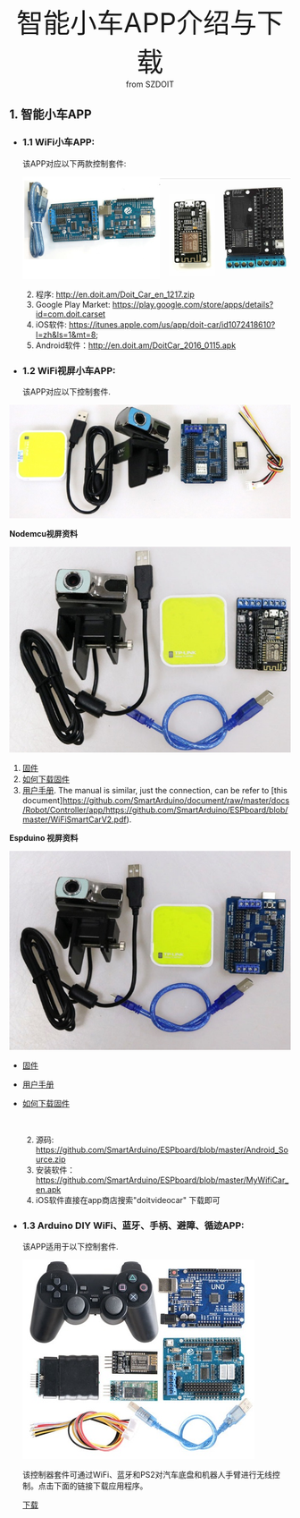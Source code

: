 <center> <font size=10> 智能小车APP介绍与下载 </font></center>

<center> from SZDOIT </center>

## 1. 智能小车APP

* ### 1.1 WiFi小车APP:

    该APP对应以下两款控制套件:

    ![oldercontroller](https://github.com/SmartArduino/zhdocs/raw/master/zhControlPanel/ESPDuino/oldercontroller.jpg)

    2. 程序: http://en.doit.am/Doit_Car_en_1217.zip
    3. Google Play Market: https://play.google.com/store/apps/details?id=com.doit.carset
    4. iOS软件: https://itunes.apple.com/us/app/doit-car/id1072418610?l=zh&ls=1&mt=8;
    4. Android软件：http://en.doit.am/DoitCar_2016_0115.apk

* ### 1.2 WiFi视屏小车APP:
  
    该APP对应以下控制套件.
    

![videodt-06](https://github.com/SmartArduino/zhdocs/raw/master/zhControlPanel/ESPDuino/videodt-06.jpg)

**Nodemcu视屏资料**

![videoNodemcu](https://github.com/SmartArduino/zhdocs/raw/master/zhControlPanel/ESPDuino/videoNodemcu.jpg)

1. [固件](https://github.com/SmartArduino/ESPboard/blob/master/videoNodeMCU__car.bin)
2. [如何下载固件](http://bbs.smartarduino.com/showthread.php?tid=13)
3. [用户手册](https://github.com/SmartArduino/ESPboard/blob/master/Manul_for_Video_Car.pdf). The manual is similar, just the connection, can be refer to [this document]https://github.com/SmartArduino/document/raw/master/docs/Robot/Controller/app/https://github.com/SmartArduino/ESPboard/blob/master/WiFiSmartCarV2.pdf).

**Espduino 视屏资料**

![videoEspduino](https://github.com/SmartArduino/zhdocs/raw/master/zhControlPanel/ESPDuino/videoEspduino.jpg)

* [固件](https://github.com/SmartArduino/ESPboard/blob/master/New_ESPDuinoCar170420.zip)
* [用户手册](https://github.com/SmartArduino/ESPboard/blob/master/Manul_for_Video_Car.pdf)
* [如何下载固件](https://github.com/SmartArduino/SZDOITWiKi/wiki/Arduino---ESPduino)

  ​    

    2. 源码: https://github.com/SmartArduino/ESPboard/blob/master/Android_Source.zip
    2. 安装软件：https://github.com/SmartArduino/ESPboard/blob/master/MyWifiCar_en.apk
    3. iOS软件直接在app商店搜索"doitvideocar" 下载即可

* ### 1.3 Arduino DIY WiFi、蓝牙、手柄、避障、循迹APP:
  
   该APP适用于以下控制套件.
   
   ![newcontroller](https://github.com/SmartArduino/zhdocs/raw/master/zhControlPanel/ESPDuino/newcontroller.jpg)
   
   该控制器套件可通过WiFi、蓝牙和PS2对汽车底盘和机器人手臂进行无线控制。点击下面的链接下载应用程序。
   
   [下载](https://github.com/SmartArduino/ESPboard/blob/master/BTcar.apk)

